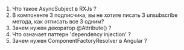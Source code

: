 1. Что такое AsyncSubject в RXJs ?
2. В компоненте 3 подписчика, вы не хотите писать 3 unsubscribe метода, как отписать все 3 одним?
3. Зачем нужен декоратор @Attribute() ?
4. Что означает паттерн 'dependency injection' ?
5. Зачем нужен ComponentFactoryResolver в Angular ?
